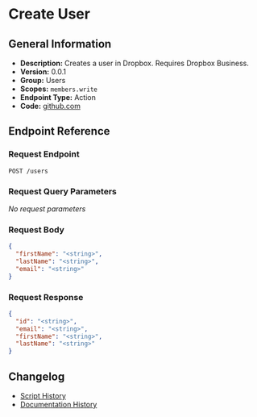 <!-- BEGIN GENERATED CONTENT -->
# Create User

## General Information

- **Description:** Creates a user in Dropbox. Requires Dropbox Business.
- **Version:** 0.0.1
- **Group:** Users
- **Scopes:** `members.write`
- **Endpoint Type:** Action
- **Code:** [github.com](https://github.com/NangoHQ/integration-templates/tree/main/integrations/dropbox/actions/create-user.ts)


## Endpoint Reference

### Request Endpoint

`POST /users`

### Request Query Parameters

_No request parameters_

### Request Body

```json
{
  "firstName": "<string>",
  "lastName": "<string>",
  "email": "<string>"
}
```

### Request Response

```json
{
  "id": "<string>",
  "email": "<string>",
  "firstName": "<string>",
  "lastName": "<string>"
}
```

## Changelog

- [Script History](https://github.com/NangoHQ/integration-templates/commits/main/integrations/dropbox/actions/create-user.ts)
- [Documentation History](https://github.com/NangoHQ/integration-templates/commits/main/integrations/dropbox/actions/create-user.md)

<!-- END  GENERATED CONTENT -->

